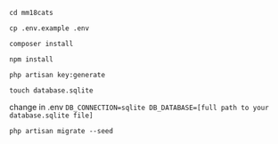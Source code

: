 

`cd mm18cats`

`cp .env.example .env`

`composer install`

`npm install`

`php artisan key:generate`

`touch database.sqlite`

change in .env
`
DB_CONNECTION=sqlite
DB_DATABASE=[full path to your database.sqlite file]
`

`php artisan migrate --seed`

